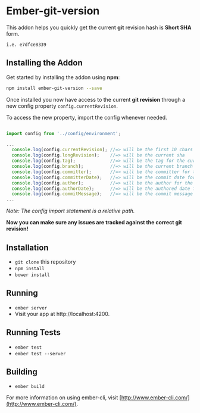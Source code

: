 # Ember-git-version

This addon helps you quickly get the current **git** revision hash is **Short SHA** form.

`i.e. e7dfce8339`

## Installing the Addon

Get started by installing the addon using **npm**:

```bash
npm install ember-git-version --save
```

Once installed you now have access to the current **git revision** through a new config property `config.currentRevision`.

To access the new property, import the config whenever needed.

```js

import config from '../config/environment';

...
  console.log(config.currentRevision); //=> will be the first 10 chars of the current sha
  console.log(config.longRevision);    //=> will be the current sha
  console.log(config.tag);             //=> will be the tag for the current sha (or `null` if no tag exists)
  console.log(config.branch);          //=> will be the current branch
  console.log(config.committer);       //=> will be the committer for the current sha
  console.log(config.committerDate);   //=> will be the commit date for the current sha
  console.log(config.author);          //=> will be the author for the current sha
  console.log(config.authorDate);      //=> will be the authored date for the current sha
  console.log(config.commitMessage);   //=> will be the commit message for the current sha
...

```

*Note: The config import statement is a relative path.*

**Now you can make sure any issues are tracked against the correct git revision!**

## Installation

* `git clone` this repository
* `npm install`
* `bower install`

## Running

* `ember server`
* Visit your app at http://localhost:4200.

## Running Tests

* `ember test`
* `ember test --server`

## Building

* `ember build`

For more information on using ember-cli, visit [http://www.ember-cli.com/](http://www.ember-cli.com/).
